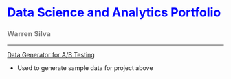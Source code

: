 # <font color=blue>Data Science and Analytics Portfolio</font>
### <font color=gray>Warren Silva</font>
---

[Data Generator for A/B Testing](https://nbviewer.org/github/wsilva916/wsilva916.github.io/blob/main/ab_generator.ipynb)
- Used to generate sample data for project above
